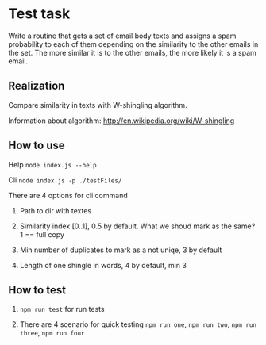 # Test task

Write a routine that gets a set of email body texts and assigns a spam probability to each of them depending on the similarity to the other emails in the set. The more similar it is to the other emails, the more likely it is a spam email.

## Realization

Compare similarity in texts with W-shingling algorithm.

Information about algorithm: http://en.wikipedia.org/wiki/W-shingling

## How to use

Help `node index.js --help`

Cli `node index.js -p ./testFiles/`

There are 4 options for cli command

1. Path to dir with textes

2. Similarity index [0..1], 0.5 by default. What we shoud mark as the same? 1 == full copy

3. Min number of duplicates to mark as a not uniqe, 3 by default

4. Length of one shingle in words, 4 by default, min 3

## How to test

1. `npm run test` for run tests

2. There are 4 scenario for quick testing `npm run one`, `npm run two`, `npm run three`, `npm run four`

